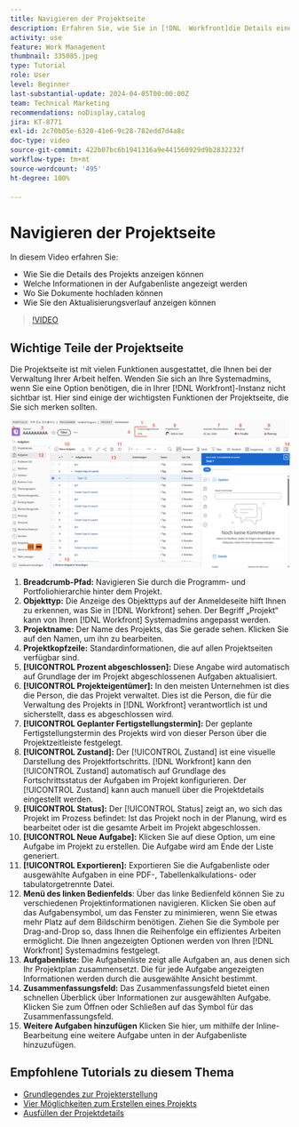 ```yaml
---
title: Navigieren der Projektseite
description: Erfahren Sie, wie Sie in [!DNL  Workfront]die Details eines Projekts anzeigen, welche Informationen in der Aufgabenliste angezeigt werden, wo Dokumente hochgeladen werden und wie Sie den Aktualisierungsverlauf anzeigen.
activity: use
feature: Work Management
thumbnail: 335085.jpeg
type: Tutorial
role: User
level: Beginner
last-substantial-update: 2024-04-05T00:00:00Z
team: Technical Marketing
recommendations: noDisplay,catalog
jira: KT-8771
exl-id: 2c70b05e-6320-41e6-9c28-782edd7d4a8c
doc-type: video
source-git-commit: 422b07bc6b1941316a9e441560929d9b2832232f
workflow-type: tm+mt
source-wordcount: '495'
ht-degree: 100%

---
```


# Navigieren der Projektseite

In diesem Video erfahren Sie:

* Wie Sie die Details des Projekts anzeigen können
* Welche Informationen in der Aufgabenliste angezeigt werden
* Wo Sie Dokumente hochladen können
* Wie Sie den Aktualisierungsverlauf anzeigen können

>[!VIDEO](https://video.tv.adobe.com/v/335085/?quality=12&learn=on&enablevpops)

## Wichtige Teile der Projektseite

Die Projektseite ist mit vielen Funktionen ausgestattet, die Ihnen bei der Verwaltung Ihrer Arbeit helfen. Wenden Sie sich an Ihre Systemadmins, wenn Sie eine Option benötigen, die in Ihrer [!DNL Workfront]-Instanz nicht sichtbar ist. Hier sind einige der wichtigsten Funktionen der Projektseite, die Sie sich merken sollten.

![Screenshot der Projektseite](assets/project-page-graphic-for-planner-v2.png)

1. **Breadcrumb-Pfad:** Navigieren Sie durch die Programm- und Portfoliohierarchie hinter dem Projekt.
2. **Objekttyp:** Die Anzeige des Objekttyps auf der Anmeldeseite hilft Ihnen zu erkennen, was Sie in [!DNL Workfront] sehen. Der Begriff „Projekt“ kann von Ihren [!DNL Workfront] Systemadmins angepasst werden.
3. **Projektname:** Der Name des Projekts, das Sie gerade sehen. Klicken Sie auf den Namen, um ihn zu bearbeiten.
4. **Projektkopfzeile:** Standardinformationen, die auf allen Projektseiten verfügbar sind.
5. **[!UICONTROL Prozent abgeschlossen]:** Diese Angabe wird automatisch auf Grundlage der im Projekt abgeschlossenen Aufgaben aktualisiert.
6. **[!UICONTROL Projekteigentümer]:** In den meisten Unternehmen ist dies die Person, die das Projekt verwaltet. Dies ist die Person, die für die Verwaltung des Projekts in [!DNL Workfront] verantwortlich ist und sicherstellt, dass es abgeschlossen wird.
7. **[!UICONTROL Geplanter Fertigstellungstermin]:** Der geplante Fertigstellungstermin des Projekts wird von dieser Person über die Projektzeitleiste festgelegt.
8. **[!UICONTROL Zustand]:** Der [!UICONTROL Zustand] ist eine visuelle Darstellung des Projektfortschritts. [!DNL Workfront] kann den [!UICONTROL Zustand] automatisch auf Grundlage des Fortschrittsstatus der Aufgaben im Projekt konfigurieren. Der [!UICONTROL Zustand] kann auch manuell über die Projektdetails eingestellt werden.
9. **[!UICONTROL Status]:** Der [!UICONTROL Status] zeigt an, wo sich das Projekt im Prozess befindet: Ist das Projekt noch in der Planung, wird es bearbeitet oder ist die gesamte Arbeit im Projekt abgeschlossen.
10. **[!UICONTROL Neue Aufgabe]:** Klicken Sie auf diese Option, um eine Aufgabe im Projekt zu erstellen. Die Aufgabe wird am Ende der Liste generiert.
11. **[!UICONTROL Exportieren]:** Exportieren Sie die Aufgabenliste oder ausgewählte Aufgaben in eine PDF-, Tabellenkalkulations- oder tabulatorgetrennte Datei.
12. **Menü des linken Bedienfelds**: Über das linke Bedienfeld können Sie zu verschiedenen Projektinformationen navigieren. Klicken Sie oben auf das Aufgabensymbol, um das Fenster zu minimieren, wenn Sie etwas mehr Platz auf dem Bildschirm benötigen. Ziehen Sie die Symbole per Drag-and-Drop so, dass Ihnen die Reihenfolge ein effizientes Arbeiten ermöglicht. Die Ihnen angezeigten Optionen werden von Ihren [!DNL Workfront] Systemadmins festgelegt.
13. **Aufgabenliste:** Die Aufgabenliste zeigt alle Aufgaben an, aus denen sich Ihr Projektplan zusammensetzt. Die für jede Aufgabe angezeigten Informationen werden durch die ausgewählte Ansicht bestimmt.
14. **Zusammenfassungsfeld:** Das Zusammenfassungsfeld bietet einen schnellen Überblick über Informationen zur ausgewählten Aufgabe. Klicken Sie zum Öffnen oder Schließen auf das Symbol für das Zusammenfassungsfeld.
15. **Weitere Aufgaben hinzufügen** Klicken Sie hier, um mithilfe der Inline-Bearbeitung eine weitere Aufgabe unten in der Aufgabenliste hinzuzufügen.

## Empfohlene Tutorials zu diesem Thema

* [Grundlegendes zur Projekterstellung](/help/manage-work/projects/understand-basic-project-creation.md)
* [Vier Möglichkeiten zum Erstellen eines Projekts](/help/manage-work/projects/understand-other-ways-to-create-projects.md)
* [Ausfüllen der Projektdetails](/help/manage-work/projects/fill-in-the-project-details.md)

